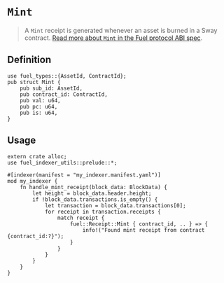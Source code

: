 # `Mint`

> A `Mint` receipt is generated whenever an asset is burned in a Sway contract. [Read more about `Mint` in the Fuel protocol ABI spec](https://specs.fuel.network/master/abi/receipts.html#mint-receipt).

## Definition

```rust, ignore
use fuel_types::{AssetId, ContractId};
pub struct Mint {
    pub sub_id: AssetId,
    pub contract_id: ContractId,
    pub val: u64,
    pub pc: u64,
    pub is: u64,
}
```

## Usage

```rust, ignore
extern crate alloc;
use fuel_indexer_utils::prelude::*;

#[indexer(manifest = "my_indexer.manifest.yaml")]
mod my_indexer {
    fn handle_mint_receipt(block_data: BlockData) {
        let height = block_data.header.height;
        if !block_data.transactions.is_empty() {
            let transaction = block_data.transactions[0];
            for receipt in transaction.receipts {
                match receipt {
                    fuel::Receipt::Mint { contract_id, .. } => {
                        info!("Found mint receipt from contract {contract_id:?}");
                    }
                }
            }
        }
    }
}
```
